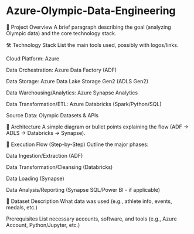# Azure-Olympic-Data-Engineering


🌟 Project Overview
A brief paragraph describing the goal (analyzing Olympic data) and the core technology stack.

🛠️ Technology Stack
List the main tools used, possibly with logos/links.

Cloud Platform: Azure

Data Orchestration: Azure Data Factory (ADF)

Data Storage: Azure Data Lake Storage Gen2 (ADLS Gen2)

Data Warehousing/Analytics: Azure Synapse Analytics

Data Transformation/ETL: Azure Databricks (Spark/Python/SQL)

Source Data: Olympic Datasets & APIs

📐 Architecture
A simple diagram or bullet points explaining the flow (ADF -> ADLS -> Databricks -> Synapse).

🚀 Execution Flow (Step-by-Step)
Outline the major phases:

Data Ingestion/Extraction (ADF)

Data Transformation/Cleansing (Databricks)

Data Loading (Synapse)

Data Analysis/Reporting (Synapse SQL/Power BI - if applicable)

💾 Dataset Description
What data was used (e.g., athlete info, events, medals, etc.)

Prerequisites
List necessary accounts, software, and tools (e.g., Azure Account, Python/Jupyter, etc.)
